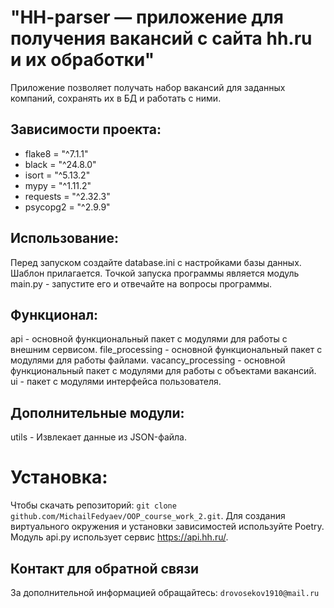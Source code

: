 # "HH-parser — приложение для получения вакансий с сайта hh.ru и их обработки"

Приложение позволяет получать набор вакансий для заданных компаний, сохранять их в БД и работать с ними.

## Зависимости проекта:
- flake8 = "^7.1.1"
- black = "^24.8.0"
- isort = "^5.13.2"
- mypy = "^1.11.2"
- requests = "^2.32.3"
- psycopg2 = "^2.9.9"

## Использование:

Перед запуском создайте database.ini с настройками базы данных. Шаблон прилагается.
Точкой запуска программы является модуль main.py - запустите его и отвечайте на вопросы программы.

## Функционал:

api - основной функциональный пакет с модулями для работы с внешним сервисом.
file_processing - основной функциональный пакет с модулями для работы файлами.
vacancy_processing - основной функциональный пакет с модулями для работы с объектами вакансий.
ui - пакет с модулями интерфейса пользователя.

## Дополнительные модули:

utils - Извлекает данные из JSON-файла.


# Установка:
Чтобы скачать репозиторий: `git clone github.com/MichailFedyaev/OOP_course_work_2.git`.
Для создания виртуального окружения и установки зависимостей используйте Poetry.
Модуль api.py использует сервис https://api.hh.ru/.

## Контакт для обратной связи
За дополнительной информацией обращайтесь: `drovosekov1910@mail.ru`